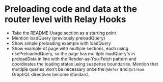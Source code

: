 # Preloading code and data at the router level with Relay Hooks

- Take the README Usage section as a starting point
- Mention loadQuery (previously preloadQuery)
- Show simple preloading example with loadQuery
- Show example of page with multiple sections, each using usePreloadedQuery, so the page has multiple loadQuery's in preloadData in line with the Render-as-You-Fetch pattern and coordinates the loading states using suspense boundaries. Mention that multiple queries won't be necessary once the `@defer` and `@stream` GraphQL directives become standard.
